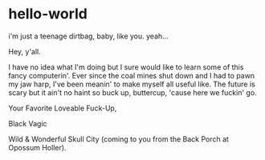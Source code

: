 # hello-world
i'm just a teenage dirtbag, baby, like you. yeah...


Hey, y'all. 

I have no idea what I'm doing but I sure would like to learn some of this fancy computerin'. 
Ever since the coal mines shut down and I had to pawn my jaw harp, I've been meanin' to make myself all useful like.
The future is scary but it ain't no haint so buck up, buttercup, 'cause here we fuckin' go.

Your Favorite Loveable Fuck-Up,

Black Vagic

Wild & Wonderful Skull City (coming to you from the Back Porch at Opossum Holler).
